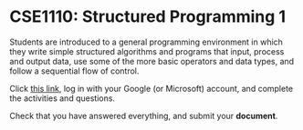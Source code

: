 # CSE1110: Structured Programming 1

Students are introduced to a general programming environment in which they write simple structured algorithms and programs that input, process and output data, use some of the more basic operators and data types, and follow a sequential flow of control.

Click [this link](https://hub.callysto.ca/jupyter/hub/user-redirect/git-pull?repo=https%3A%2F%2Fgithub.com%2Fcallysto%2Fcurriculum-notebooks&branch=master&subPath=TechnologyStudies/ComputingScience/Courses/structured-programming-1.ipynb&depth=1), log in with your Google (or Microsoft) account, and complete the activities and questions.

Check that you have answered everything, and submit your **document**.
